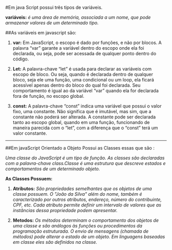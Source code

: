 #Em java Script possui três tipos de variáveis.

**variáveis:** *é uma área de memória, associada a um nome, que pode armazenar valores de um determinado tipo.*


##As variáveis em javascript são:

1. **var:** Em JavaScript, o escopo é dado por funções, e não por blocos. A palavra “var” garante a variável dentro do escopo onde ela foi declarada, ou seja, pode ser acessada de qualquer ponto dentro do código.

2. **Let:** A palavra-chave “let” é usada para declarar as variáveis com escopo de bloco. Ou seja, quando é declarada dentro de qualquer bloco, seja ele uma função, uma condicional ou um loop, ela ficará acessível apenas dentro do bloco do qual foi declarada.
Seu comportamento é igual ao da variável “var” quando ela for declarada fora de função, no escopo global.

3. **const:** A palavra-chave “const” indica uma variável que possui o valor fixo, uma constante. Não significa que é imutável, mas sim, que a constante não poderá ser alterada. A constante pode ser declarada tanto ao escopo global, quando em uma função, funcionando de maneira parecida com o “let”, com a diferença que o “const” terá um valor constante.

-------------------------------------------------------------------------------------------------------------------
##Em javaScript Orientado a Objeto Possui as Classes essas que são :


*Uma classe do JavaScript é um tipo de função. As classes são declaradas com a palavra-chave class.Classe é uma estrutura que descreve estados e comportamentos de um determinado objeto.*


**As Classes Possuem:**

1. **Atributos:** *São propriedades semelhantes que os objetos de uma classe possuem. O "João da Silva" além do nome, também é caracterizado por outros atributos, endereço, número do contribuinte, CPF, etc. Cada atributo permite definir um intervalo de valores que as instâncias dessa propriedade podem apresentar.*

2. **Metodos:** *Os métodos determinam o comportamento dos objetos de uma classe e são análogos às funções ou procedimentos da programação estruturada. O envio de mensagens (chamada de métodos) pode alterar o estado de um objeto. Em linguagens baseadas em classe eles são definidos na classe.*

